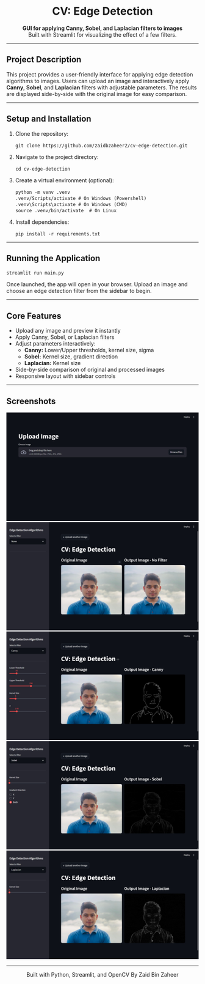 <h1 style="text-align: center;">CV: Edge Detection</h1>

<p style="text-align: center;">
  <strong>GUI for applying Canny, Sobel, and Laplacian filters to images</strong><br>
  Built with Streamlit for visualizing the effect of a few filters.
</p>

<hr>

<h2>Project Description</h2>
<p>
This project provides a user-friendly interface for applying edge detection algorithms to images. Users can upload an image and interactively apply <strong>Canny</strong>, <strong>Sobel</strong>, and <strong>Laplacian</strong> filters with adjustable parameters. The results are displayed side-by-side with the original image for easy comparison.
</p>

<hr>

<h2>Setup and Installation</h2>
<ol>
  <li>Clone the repository:
    <pre><code>git clone https://github.com/zaidbzaheer2/cv-edge-detection.git </code></pre>
  </li>
  <li>Navigate to the project directory:
    <pre><code>cd cv-edge-detection</code></pre>
  </li>
  <li>Create a virtual environment (optional):
    <pre><code>python -m venv .venv
.venv/Scripts/activate # On Windows (Powershell)
.venv\Scripts\activate # On Windows (CMD)
source .venv/bin/activate  # On Linux</code></pre>
  </li>
  <li>Install dependencies:
    <pre><code>pip install -r requirements.txt</code></pre>
  </li>
</ol>

<hr>

<h2>Running the Application</h2>
<pre><code>streamlit run main.py</code></pre>
<p>
Once launched, the app will open in your browser. Upload an image and choose an edge detection filter from the sidebar to begin.
</p>

<hr>

<h2>Core Features</h2>
<ul>
  <li>Upload any image and preview it instantly</li>
  <li>Apply Canny, Sobel, or Laplacian filters</li>
  <li>Adjust parameters interactively:
    <ul>
      <li><strong>Canny:</strong> Lower/Upper thresholds, kernel size, sigma</li>
      <li><strong>Sobel:</strong> Kernel size, gradient direction</li>
      <li><strong>Laplacian:</strong> Kernel size</li>
    </ul>
  </li>
  <li>Side-by-side comparison of original and processed images</li>
  <li>Responsive layout with sidebar controls</li>
</ul>

<hr>

<h2>Screenshots</h2>
<img src="screenshots/upload_screen.jpeg" />
<img src="screenshots/no_filter.jpeg" />
<img src="screenshots/canny.jpeg" />
<img src="screenshots/sobel.jpeg" />
<img src="screenshots/laplacian.jpeg" />
<hr>

<p style="text-align: center;">
  Built with Python, Streamlit, and OpenCV By Zaid Bin Zaheer
</p>